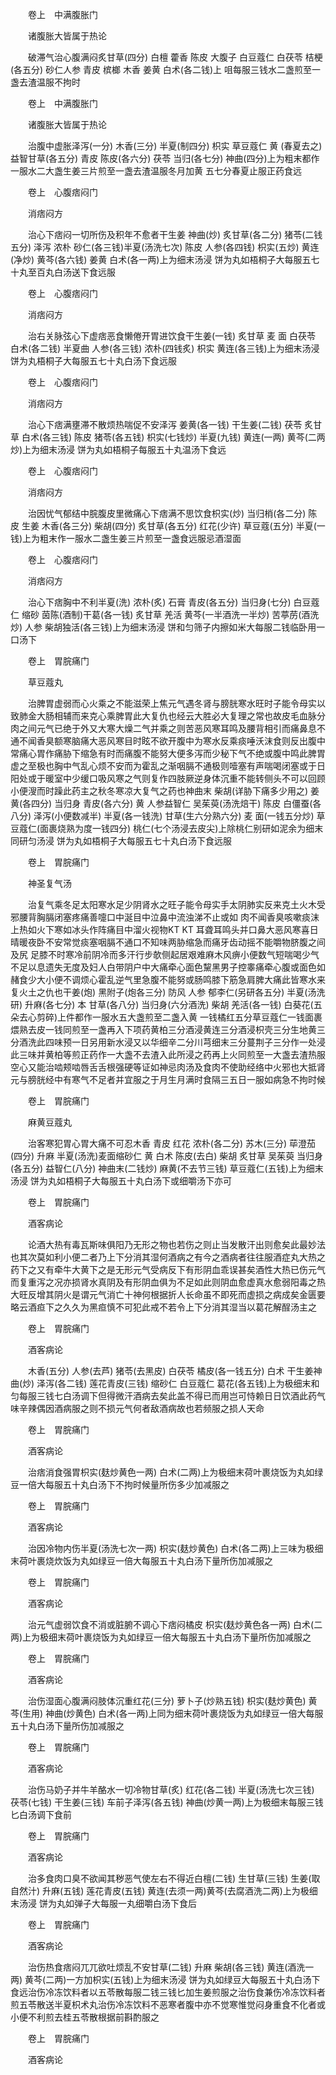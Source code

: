 <!-- { "loadSidebar": true } -->
　　卷上　中满腹胀门

　　诸腹胀大皆属于热论

　　破滞气治心腹满闷炙甘草(四分) 白檀 藿香 陈皮 大腹子 白豆蔻仁 白茯苓 桔梗(各五分) 砂仁人参 青皮 槟榔 木香 姜黄 白术(各二钱)上 咀每服三钱水二盏煎至一盏去渣温服不拘时

　　卷上　中满腹胀门

　　诸腹胀大皆属于热论

　　治腹中虚胀泽泻(一分) 木香(三分) 半夏(制四分) 枳实 草豆蔻仁 黄 (春夏去之) 益智甘草(各五分) 青皮 陈皮(各六分) 茯苓 当归(各七分) 神曲(四分)上为粗末都作一服水二大盏生姜三片煎至一盏去渣温服冬月加黄 五七分春夏止服正药食远

　　卷上　心腹痞闷门

　　消痞闷方

　　治心下痞闷一切所伤及积年不愈者干生姜 神曲(炒) 炙甘草(各二分) 猪苓(二钱五分) 泽泻 浓朴 砂仁(各三钱)半夏(汤洗七次) 陈皮 人参(各四钱) 枳实(五炒) 黄连(净炒) 黄芩(各六钱) 姜黄 白术(各一两)上为细末汤浸 饼为丸如梧桐子大每服五七十丸至百丸白汤送下食远服

　　卷上　心腹痞闷门

　　消痞闷方

　　治右关脉弦心下虚痞恶食懒倦开胃进饮食干生姜(一钱) 炙甘草 麦 面 白茯苓 白术(各二钱) 半夏曲 人参(各三钱) 浓朴(四钱炙) 枳实 黄连(各三钱)上为细末汤浸 饼为丸梧桐子大每服五七十丸白汤下食远服

　　卷上　心腹痞闷门

　　消痞闷方

　　治心下痞满壅滞不散烦热喘促不安泽泻 姜黄(各一钱) 干生姜(二钱) 茯苓 炙甘草 白术(各三钱) 陈皮 猪苓(各五钱) 枳实(七钱炒) 半夏(九钱) 黄连(一两) 黄芩(二两炒)上为细末汤浸 饼为丸如梧桐子每服五十丸温汤下食远

　　卷上　心腹痞闷门

　　消痞闷方

　　治因忧气郁结中脘腹皮里微痛心下痞满不思饮食枳实(炒) 当归梢(各二分) 陈皮 生姜 木香(各三分) 柴胡(四分) 炙甘草(各五分) 红花(少许) 草豆蔻(五分) 半夏(一钱)上为粗末作一服水二盏生姜三片煎至一盏食远服忌酒湿面

　　卷上　心腹痞闷门

　　消痞闷方

　　治心下痞胸中不利半夏(洗) 浓朴(炙) 石膏 青皮(各五分) 当归身(七分) 白豆蔻仁 缩砂 茵陈(酒制)干葛(各一钱) 炙甘草 羌活 黄芩(一半酒洗一半炒) 苦葶苈(酒洗炒) 人参 柴胡独活(各三钱)上为细末汤浸 饼和匀筛子内擦如米大每服二钱临卧用一口汤下

　　卷上　胃脘痛门

　　草豆蔻丸

　　治脾胃虚弱而心火乘之不能滋荣上焦元气遇冬肾与膀胱寒水旺时子能令母实以致肺金大肠相辅而来克心乘脾胃此大复仇也经云大胜必大复理之常也故皮毛血脉分肉之间元气已绝于外又大寒大燥二气并乘之则苦恶风寒耳鸣及腰背相引而痛鼻息不通不闻香臭额寒脑痛大恶风寒目时眩不欲开腹中为寒水反乘痰唾沃沫食则反出腹中常痛心胃作痛胁下缩急有时而痛腹不能努大便多泻而少秘下气不绝或腹中鸣此脾胃虚之至极也胸中气乱心烦不安而为霍乱之渐咽膈不通极则噎塞有声喘喝闭塞或于日阳处或于暖室中少缓口吸风寒之气则复作四肢厥逆身体沉重不能转侧头不可以回顾小便溲而时躁此药主之秋冬寒凉大复气之药也神曲末 柴胡(详胁下痛多少用之) 姜黄(各四分) 当归身 青皮(各六分) 黄 人参益智仁 吴茱萸(汤洗焙干) 陈皮 白僵蚕(各八分) 泽泻(小便数减半) 半夏(各一钱洗) 甘草(生六分熟六分) 麦 面(一钱五分炒) 草豆蔻仁(面裹烧熟为度一钱四分) 桃仁(七个汤浸去皮尖)上除桃仁别研如泥余为细末同研匀汤浸 饼为丸如梧桐子大每服五七十丸白汤下食远服

　　卷上　胃脘痛门

　　神圣复气汤

　　治复气乘冬足太阳寒水足少阴肾水之旺子能令母实手太阴肺实反来克土火木受邪腰背胸膈闭塞疼痛善嚏口中涎目中泣鼻中流浊涕不止或如 肉不闻香臭咳嗽痰沫上热如火下寒如冰头作阵痛目中溜火视物KT KT 耳聋耳鸣头并口鼻大恶风寒喜日晴暖夜卧不安常觉痰塞咽膈不通口不知味两胁缩急而痛牙齿动摇不能嚼物脐腹之间及尻 足膝不时寒冷前阴冷而多汗行步欹侧起居艰难麻木风痹小便数气短喘喝少气不足以息遗失无度及妇人白带阴户中大痛牵心面色黧黑男子控睾痛牵心腹或面色如赭食少大小便不调烦心霍乱逆气里急腹不能努或肠鸣膝下筋急肩脾大痛此皆寒水来复火土之仇也干姜(炮) 黑附子(炮各三分) 防风 人参 郁李仁(另研各五分) 半夏(汤洗研) 升麻(各七分) 本 甘草(各八分) 当归身(六分酒洗) 柴胡 羌活(各一钱) 白葵花(五朵去心剪碎)上件都作一服水五大盏煎至二盏入黄 一钱橘红五分草豆蔻仁一钱面裹煨熟去皮一钱同煎至一盏再入下项药黄柏三分酒浸黄连三分酒浸枳壳三分生地黄三分酒洗此四味预一日另用新水浸又以华细辛二分川芎细末三分蔓荆子三分作一处浸此三味并黄柏等煎正药作一大盏不去渣入此所浸之药再上火同煎至一大盏去渣热服空心又能治啮颊啮唇舌舌根强硬等证如神忌肉汤及食肉不使助经络中火邪也大抵肾元与膀胱经中有寒气不足者并宜服之于月生月满时食隔三五日一服如病急不拘时候

　　卷上　胃脘痛门

　　麻黄豆蔻丸

　　治客寒犯胃心胃大痛不可忍木香 青皮 红花 浓朴(各二分) 苏木(三分) 荜澄茄(四分) 升麻 半夏(汤洗)麦面缩砂仁 黄 白术 陈皮(去白) 柴胡 炙甘草 吴茱萸 当归身(各五分) 益智仁(八分) 神曲末(二钱炒) 麻黄(不去节三钱) 草豆蔻仁(五钱)上为细末汤浸 饼为丸如梧桐子大每服五十丸白汤下或细嚼汤下亦可

　　卷上　胃脘痛门

　　酒客病论

　　论酒大热有毒瓦斯味俱阳乃无形之物也若伤之则止当发散汗出则愈矣此最妙法也其次莫如利小便二者乃上下分消其湿何酒病之有今之酒病者往往服酒症丸大热之药下之又有牵牛大黄下之是无形元气受病反下有形阴血乖误甚矣酒性大热已伤元气而复重泻之况亦损肾水真阴及有形阴血俱为不足如此则阴血愈虚真水愈弱阳毒之热大旺反增其阴火是谓元气消亡十神何根据折人长命虽不即死而虚损之病成矣金匮要略云酒疸下之久久为黑疸慎不可犯此戒不若令上下分消其湿当以葛花解酲汤主之

　　卷上　胃脘痛门

　　酒客病论

　　木香(五分) 人参(去芦) 猪苓(去黑皮) 白茯苓 橘皮(各一钱五分) 白术 干生姜神曲(炒) 泽泻(各二钱) 莲花青皮(三钱) 缩砂仁 白豆蔻仁 葛花(各五钱)上为极细末和匀每服三钱七白汤调下但得微汗酒病去矣此盖不得已而用岂可恃赖日日饮酒此药气味辛辣偶因酒病服之则不损元气何者敌酒病故也若频服之损人天命

　　卷上　胃脘痛门

　　酒客病论

　　治痞消食强胃枳实(麸炒黄色一两) 白术(二两)上为极细末荷叶裹烧饭为丸如绿豆一倍大每服五十丸白汤下不拘时候量所伤多少加减服之

　　卷上　胃脘痛门

　　酒客病论

　　治因冷物内伤半夏(汤洗七次一两) 枳实(麸炒黄色) 白术(各二两)上三味为极细末荷叶裹烧炊饭为丸如绿豆一倍大每服五十丸白汤下量所伤加减服之

　　卷上　胃脘痛门

　　酒客病论

　　治元气虚弱饮食不消或脏腑不调心下痞闷橘皮 枳实(麸炒黄色各一两) 白术(二两)上为极细末荷叶裹烧饭为丸如绿豆一倍大每服五十丸白汤下量所伤加减服之

　　卷上　胃脘痛门

　　酒客病论

　　治伤湿面心腹满闷肢体沉重红花(三分) 萝卜子(炒熟五钱) 枳实(麸炒黄色) 黄芩(生用) 神曲(炒黄色) 白术(各一两)上同为细末荷叶裹烧饭为丸如绿豆一倍大每服五十丸白汤下量所伤加减服之

　　卷上　胃脘痛门

　　酒客病论

　　治伤马奶子并牛羊酪水一切冷物甘草(炙) 红花(各二钱) 半夏(汤洗七次三钱) 茯苓(七钱) 干生姜(三钱) 车前子泽泻(各五钱) 神曲(炒黄一两)上为极细末每服三钱匕白汤调下食前

　　卷上　胃脘痛门

　　酒客病论

　　治多食肉口臭不欲闻其秽恶气使左右不得近白檀(二钱) 生甘草(三钱) 生姜(取自然汁) 升麻(五钱) 莲花青皮(五钱) 黄连(去须一两)黄芩(去腐酒洗二两)上为极细末汤浸 饼为丸如弹子大每服一丸细嚼白汤下食后

　　卷上　胃脘痛门

　　酒客病论

　　治伤热食痞闷兀兀欲吐烦乱不安甘草(二钱) 升麻 柴胡(各三钱) 黄连(酒洗一两) 黄芩(二两)一方加枳实(五钱)上为细末汤浸 饼为丸如绿豆大每服五十丸白汤下食远治伤冷冻饮料者以五苓散每服二钱三钱匕加生姜煎服之治伤食兼伤冷冻饮料者煎五苓散送半夏枳术丸治伤冷冻饮料不恶寒者腹中亦不觉寒惟觉闷身重食不化者或小便不利煎去桂五苓散根据前斟酌服之

　　卷上　胃脘痛门

　　酒客病论

